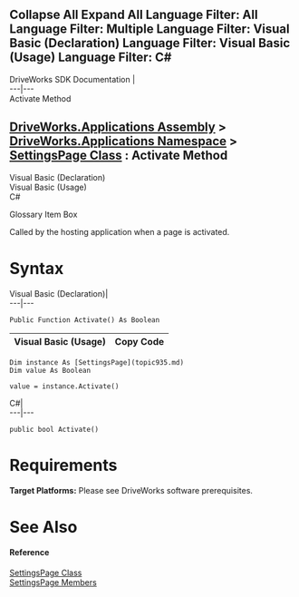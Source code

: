 Collapse All Expand All Language Filter: All  Language Filter: Multiple  Language Filter: Visual Basic (Declaration) Language Filter: Visual Basic (Usage) Language Filter: C#  
---  
DriveWorks SDK Documentation  |   
---|---  
Activate Method   
  
[DriveWorks.Applications Assembly](topic13.md) > [DriveWorks.Applications Namespace](topic16.md) > [SettingsPage Class](topic935.md) : Activate Method  
---  
  
Visual Basic (Declaration)    
Visual Basic (Usage)    
C# 

Glossary Item Box

Called by the hosting application when a page is activated. 

# Syntax

Visual Basic (Declaration)|   
---|---  
      
    
    Public Function Activate() As Boolean  
  
Visual Basic (Usage)| Copy Code  
---|---  
      
    
    Dim instance As [SettingsPage](topic935.md)
    Dim value As Boolean
     
    value = instance.Activate()  
  
C#|   
---|---  
      
    
    public bool Activate()  
  
# Requirements

**Target Platforms:** Please see DriveWorks software prerequisites.

# See Also

#### Reference

[SettingsPage Class](topic935.md)   
[SettingsPage Members](topic936.md)


